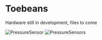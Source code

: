 # Toebeans 
Hardware still in development, files to come

![PressureSensor](https://user-images.githubusercontent.com/112163767/192281263-577ab197-45d5-4654-9ec4-e63a7613416b.jpg)
![PressureSensors](https://user-images.githubusercontent.com/112163767/192281269-948afcaf-4f43-4cef-b4df-7037d47cd76b.jpg)
